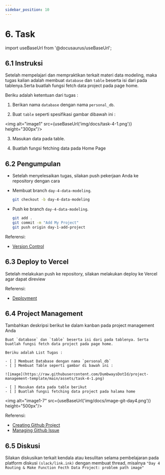 ```yaml
---
sidebar_position: 10
---
```


# 6. Task

import useBaseUrl from '@docusaurus/useBaseUrl';

## 6.1 Instruksi

Setelah mempelajari dan mempraktikan terkait materi data modeling, maka tugas kalian adalah membuat `database` dan `table` beserta isi dari pada tablenya.Serta buatlah fungsi fetch data project pada page home.

Beriku adalah ketentuan dari tugas :

1. Berikan nama `database` dengan nama `personal_db`.

2. Buat `table` seperti spesifikasi gambar dibawah ini :

<img alt="image1" src={useBaseUrl('img/docs/task-4-1.png')} height="300px"/>
<br />

3. Masukan data pada table.

4. Buatlah fungsi fetching data pada Home Page

## 6.2 Pengumpulan

- Setelah menyelesaikan tugas, silakan push pekerjaan Anda ke repository dengan cara
- Membuat branch `day-4-data-modeling`.

  ```bash
  git checkout -b day-4-data-modeling
  ```

- Push ke branch `day-4-data-modeling`.

  ```bash
  git add .
  git commit -m "Add My Project"
  git push origin day-1-add-project
  ```

Referensi:

- [Version Control](https://dumbways-ebook.netlify.app/getting-started/version-control/git-installation)

## 6.3 Deploy to Vercel

Setelah melakukan push ke repository, silakan melakukan deploy ke Vercel agar dapat direview

Referensi:

- [Deployment](https://dumbways-ebook.netlify.app/getting-started/deployment/vercel)

## 6.4 Project Management

Tambahkan deskripsi berikut ke dalam kanban pada project management Anda

```text
Buat `database` dan `table` beserta isi dari pada tablenya. Serta buatlah fungsi fetch data project pada page home.

Beriku adalah List Tugas :

- [ ] Membuat Database dengan nama `personal_db`
- [ ] Membuat Table seperti gambar di bawah ini :

![image](https://raw.githubusercontent.com/DumbwaysDotId/project-management-template/main/assets/task-4-1.png)

- [ ] Masukan data pada table berikut
- [ ] Buatlah fungsi fetching data project pada halama home
```

<img alt="image1-7" src={useBaseUrl('img/docs/image-git-day4.png')} height="500px"/>

Referensi:

- [Creating Github Project](https://dumbways-ebook.netlify.app/getting-started/project-management/membuat-project-managament)
- [Managing Github Issue](https://dumbways-ebook.netlify.app/getting-started/project-management/issue-dan-status-project)

## 6.5 Diskusi

Silakan diskusikan terkait kendala atau kesulitan selama pembelajaran pada platform diskusi `(slack/link.ink)` dengan membuat thread, misalnya `"Day 4 Routing & Make Function Fecth Data Project: problem path image"`

